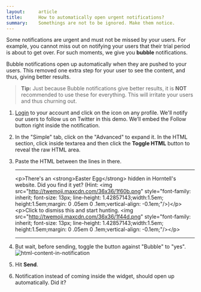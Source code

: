 ```yaml
---
layout:     article
title:      How to automatically open urgent notifications?
summary:    Somethings are not to be ignored. Make them notice.
---
```


Some notifications are urgent and must not be missed by your users. For example, you cannot miss out on notifying your users that their trial period is about to get over. For such moments, we give you **bubble** notifications.

Bubble notifications open up automatically when they are pushed to your users. This removed one extra step for your user to see the content, and thus, giving better results.

> **Tip:** Just because Bubble notifications give better results, it is **NOT** recommended to use these for everything. This will irritate your users and thus churning out.

1. [Login](http://app.horntell.com) to your account and click on the <i class="fa fa-bell"></i> icon on any profile. We'll notify our users to follow us on Twitter in this demo. We’ll embed the Follow button right inside the notification.

2. In the "Simple" tab, click on the "Advanced" to expand it. In the HTML section, click inside textarea and then click the **Toggle HTML** button to reveal the raw HTML area.

3. Paste the HTML between the lines in there.

	--------------------------------

	&lt;p&gt;There's an &lt;strong&gt;Easter Egg&lt;/strong&gt; hidden in Horntell's website. Did you find it yet? (Hint: &lt;img src=&quot;http://twemoji.maxcdn.com/36x36/1f60b.png&quot; style=&quot;font-family: inherit; font-size: 13px; line-height: 1.42857143;width:1.5em; height:1.5em;margin: 0 .05em 0 .1em;vertical-align: -0.1em;&quot;/&gt;)&lt;/p&gt;&lt;p&gt;Click to dismiss this and start hunting. &lt;img src=&quot;http://twemoji.maxcdn.com/36x36/1f44d.png&quot; style=&quot;font-family: inherit; font-size: 13px; line-height: 1.42857143;width:1.5em; height:1.5em;margin: 0 .05em 0 .1em;vertical-align: -0.1em;&quot;/&gt;&lt;/p&gt;

	--------------------------------

4. But wait, before sending, toggle the button against "Bubble" to "yes".
	![html-content-in-notification]({{site.baseurl}}/images/articles/bubble.png)

5. Hit **Send**.

6. Notification instead of coming inside the widget, should open up automatically. Did it?